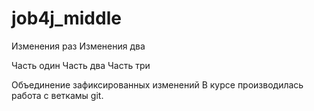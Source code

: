 # job4j_middle

Изменения раз
Изменения два

Часть один
Часть два
Часть три

Объединение зафиксированных изменений
В курсе производилась работа с веткамы git.